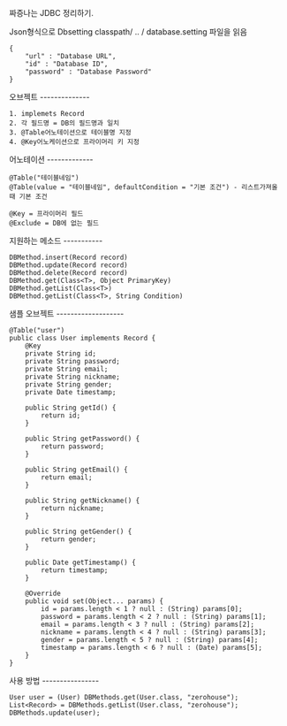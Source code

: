 짜증나는 JDBC 정리하기.


Json형식으로 Dbsetting classpath/ .. / database.setting 파일을 읽음

	{
		"url" : "Database URL",
		"id" : "Database ID",
		"password" : "Database Password"
	}

오브젝트 --------------

	1. implemets Record
	2. 각 필드명 = DB의 필드명과 일치
	3. @Table어노테이션으로 테이블명 지정
	4. @Key어노케이션으로 프라이머리 키 지정

어노테이션 -------------
	
	@Table("테이블네임")
	@Table(value = "테이블네임", defaultCondition = "기본 조건") - 리스트가져올 때 기본 조건
		
	@Key = 프라이머리 필드
	@Exclude = DB에 없는 필드

지원하는 메소드 -----------

	DBMethod.insert(Record record)
	DBMethod.update(Record record)
	DBMethod.delete(Record record)
	DBMethod.get(Class<T>, Object PrimaryKey)
	DBMethod.getList(Class<T>)
	DBMethod.getList(Class<T>, String Condition)

샘플 오브젝트 -------------------

	@Table("user")
	public class User implements Record {
		@Key
		private String id;
		private String password;
		private String email;
		private String nickname;
		private String gender;
		private Date timestamp;
	
		public String getId() {
			return id;
		}
	
		public String getPassword() {
			return password;
		}
	
		public String getEmail() {
			return email;
		}
	
		public String getNickname() {
			return nickname;
		}
	
		public String getGender() {
			return gender;
		}
	
		public Date getTimestamp() {
			return timestamp;
		}
	
		@Override
		public void set(Object... params) {
			id = params.length < 1 ? null : (String) params[0];
			password = params.length < 2 ? null : (String) params[1];
			email = params.length < 3 ? null : (String) params[2];
			nickname = params.length < 4 ? null : (String) params[3];
			gender = params.length < 5 ? null : (String) params[4];
			timestamp = params.length < 6 ? null : (Date) params[5];
		}
	}
	
사용 방법 ----------------

	User user = (User) DBMethods.get(User.class, "zerohouse");
	List<Record> = DBMethods.getList(User.class, "zerohouse");
	DBMethods.update(user);
